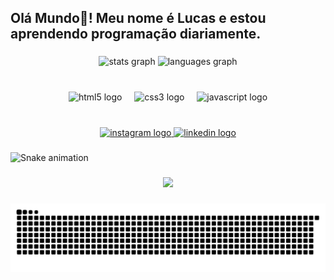<h2 align="left">Olá Mundo👋! Meu nome é Lucas e estou aprendendo programação diariamente.</h2>

###

<div align="center">
  <img src="https://github-readme-stats.vercel.app/api?username=Nervosinn&hide_title=false&hide_rank=false&show_icons=true&include_all_commits=true&count_private=true&disable_animations=false&theme=dracula&locale=en&hide_border=false" height="150" alt="stats graph"  />
  <img src="https://github-readme-stats.vercel.app/api/top-langs?username=Nervosinn&locale=en&hide_title=false&layout=compact&card_width=320&langs_count=5&theme=dracula&hide_border=false" height="150" alt="languages graph"  />
</div>

###

<br clear="both">

<div align="center">
  <img src="https://cdn.jsdelivr.net/gh/devicons/devicon/icons/html5/html5-original.svg" height="30" alt="html5 logo"  />
  <img width="12" />
  <img src="https://cdn.jsdelivr.net/gh/devicons/devicon/icons/css3/css3-original.svg" height="30" alt="css3 logo"  />
  <img width="12" />
  <img src="https://cdn.jsdelivr.net/gh/devicons/devicon/icons/javascript/javascript-original.svg" height="30" alt="javascript logo"  />
</div>

###

<br clear="both">

<div align="center">
  <a href="https://www.instagram.com/bonettelucas/" target="_blank">
    <img src="https://img.shields.io/static/v1?message=Instagram&logo=instagram&label=&color=E4405F&logoColor=white&labelColor=&style=for-the-badge" height="35" alt="instagram logo"  />
  </a>
  <a href="https://www.linkedin.com/in/bonettelucas/" target="_blank">
    <img src="https://img.shields.io/static/v1?message=LinkedIn&logo=linkedin&label=&color=0077B5&logoColor=white&labelColor=&style=for-the-badge" height="35" alt="linkedin logo"  />
  </a>
</div>

###

<img src="https://raw.githubusercontent.com/Nervosinn/Nervosinn/output/snake.svg" alt="Snake animation" />

###

<div align="center">
  <img height="150" src="https://imgflip.com/gif/9sadmi"  />
</div>

###
<picture align="center">
  <source media="(prefers-color-scheme: dark)" srcset="https://raw.githubusercontent.com/Nervosinn/Nervosinn/output/github-contribution-grid-snake-dark.svg">
  <source media="(prefers-color-scheme: light)" srcset="https://raw.githubusercontent.com/Nervosinn/Nervosinn/output/github-contribution-grid-snake-dark.svg">
  <img align="center" alt="github contribution grid snake animation" src="https://raw.githubusercontent.com/Nervosinn/Nervosinn/output/github-contribution-grid-snake.svg">
</picture>

